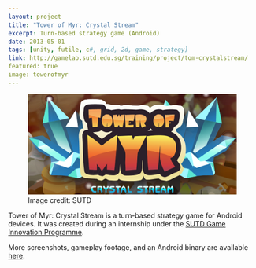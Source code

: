```yaml
---
layout: project
title: "Tower of Myr: Crystal Stream"
excerpt: Turn-based strategy game (Android)
date: 2013-05-01
tags: [unity, futile, c#, grid, 2d, game, strategy]
link: http://gamelab.sutd.edu.sg/training/project/tom-crystalstream/
featured: true
image: towerofmyr
---
```

<figure>
    <a href="http://gamelab.sutd.edu.sg/training/project/tom-crystalstream/"><img src="/images/projects/towerofmyr.png" /></a>
    <figcaption>Image credit: SUTD</figcaption>
</figure>

Tower of Myr: Crystal Stream is a turn-based strategy game for Android devices. It was created during an internship under the [SUTD Game Innovation Programme](http://gamelab.sutd.edu.sg/gip).

More screenshots, gameplay footage, and an Android binary are available [here](http://gamelab.sutd.edu.sg/training/project/tom-crystalstream/).